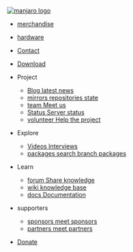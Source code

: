 [![manjaro logo](/static/img/block-logo.svg)](https://manjaro.org/)

* [merchandise](https://manjaro.org/merchandise/)
* [hardware](https://manjaro.org/hardware/)
* [Contact](https://manjaro.org/contact/)
* [Download](https://manjaro.org/download/)

* Project
    
    * [Blog latest news](https://blog.manjaro.org/)
    * [mirrors repositories state](https://repo.manjaro.org/)
    * [team Meet us](https://manjaro.org/team/)
    * [Status Server status](https://status.manjaro.org/)
    * [volunteer Help the project](https://manjaro.org/volunteer/)
    
* Explore
    
    * [Videos Interviews](https://manjaro.org/videos/)
    * [packages search branch packages](https://packages.manjaro.org/)
    
* Learn
    
    * [forum Share knowledge](https://forum.manjaro.org/)
    * [wiki knowledge base](https://wiki.manjaro.org/)
    * [docs Documentation](https://docs.manjaro.org/)
    
* supporters
    
    * [sponsors meet sponsors](https://manjaro.org/sponsors/)
    * [partners meet partners](https://manjaro.org/partners/)
    
* [Donate](https://manjaro.org/donate/)